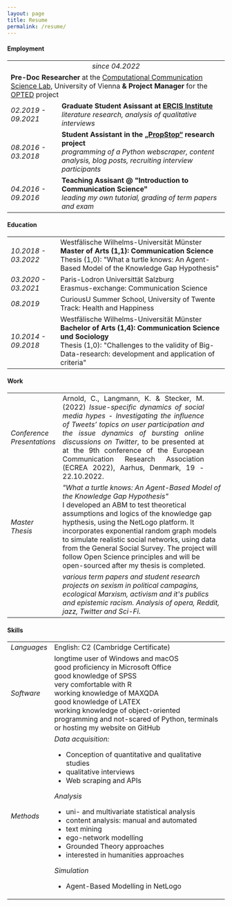 ```yaml
---
layout: page
title: Resume
permalink: /resume/
---
```


<h4>Employment</h4>

<table id="resume">
    <tr>
        <!--<td class="year"><i>04.2022 - current</i></td>   -->
        <td colspan="2" style="text-align: center;">
            <i>since 04.2022</i>
        </td>
    </tr>
    <tr> 
        <td colspan="2" class="top_of_the_table"> 
            <b>Pre-Doc Researcher</b> at the <a href="https://compcommlab.univie.ac.at/">Computational Communication Science Lab</a>, University of Vienna<b> 
            & Project Manager</b> for the <a href="https://opted.eu/">OPTED</a> project
        </td>
    </tr>
    <tr>
        <td class="year"><i>02.2019 - 09.2021</i></td>   
        <td><b>Graduate Student Asissant at <a href="https://www.ercis.org/">ERCIS Institute</a></b><br/>
        <i  class="job_description">literature research, analysis of qualitative interviews</i>
        </td>
    </tr>
    <tr>
        <td class="year"><i>08.2016 - 03.2018</i> </td>
        <td>
            <b>Student Assistant in the <a href="http://www.propstop.de/">„PropStop“</a> research project</b><br/>
           <i  class="job_description">programming of a Python webscraper, content analysis, blog posts, recruiting interview participants</i>
        </td>
    </tr> 
    <tr>
        <td class="year"><i>04.2016 - 09.2016</i> </td>
        <td>
            <b>Teaching Assisant @ "Introduction to Communication Science"</b>
            <br/>
            <i  class="job_description">leading my own tutorial, grading of term papers and exam</i>
           <!--  <ul>
            <li>leading of a 90-min tutorial for first-year students</li>
            <li>(independent) grading of student's papers</li>
            <li>help in grading the final exam</li>
            <li>admin work</li>
            </ul> -->
        </td>
    </tr>                    
</table>


<h4>Education</h4>

<table id="resume">
    <tr>
        <td class="year"><i>10.2018 - 03.2022</i></td>  
        <td>Westfälische Wilhelms-Universität Münster<br>
        <b>Master of Arts (1,1): Communication Science</b><br/>
        Thesis (1,0): "What a turtle knows: An Agent-Based Model of the Knowledge Gap Hypothesis"<br></td>
    </tr>
    <tr>
        <td class="year"><i>03.2020 - 03.2021</i></td>  
        <td>Paris-Lodron Universittät Salzburg<br>
        Erasmus-exchange: Communication Science</td>
    </tr>
    <tr>
        <td class="year"><i>08.2019</i></td>  
        <td>CuriousU Summer School, University of Twente<br>
        Track: Health and Happiness</td>
    </tr>
    <tr>
        <td class="year"><i>10.2014 - 09.2018</i></td>
        <td>
            Westfälische Wilhelms-Universität Münster<br>
            <b>Bachelor of Arts (1,4): Communication Science und Sociology</b><br>
            Thesis (1,0): "Challenges to the validity of Big-Data-research: development and application of criteria"<br>
        </td>
    </tr>       
</table>


<!-- <h4>Work</h4>
Arnold, C., Langmann, K. & Stecker, M. (2022) <i>Issue-specific dynamics of social media hypes - Investigating the influence of Tweets’ topics on user participation and the issue dynamics of bursting online discussions on Twitter</i>, to be presented at at the 9th conference of the European Communication Research Association (ECREA 2022), Aarhus, Denmark, 19 - 22.10.2022.-->

<!--<table id="resume">
    <tr>
        <td class="year"><i>Master Thesis</i></td>   
        <td>
        <i>"What a turtle knows: An Agent-Based Model of the Knowledge Gap Hypothesis"</i><br>
        I developed an ABM to test theoretical assumptions and logics of the knowledge gap hypthesis, using the NetLogo platform. It incorporates exponential random graph models to simulate realistic social networks, using data from the General Social Survey. The project will follow Open Science principles and will be open-sourced after my thesis is completed.<br>
        </td>
    </tr>
</table> -->

<h4>Work</h4>

<table id="resume">
    <tr>
        <td class="year">
            <i>Conference <br/> Presentations</i
        ></td>
        <td style="text-align: justify; padding-right: 3em">
            Arnold, C., Langmann, K. & Stecker, M. (2022) <i>Issue-specific dynamics of social media hypes - Investigating the influence of Tweets’ topics on user participation and the issue dynamics of bursting online discussions on Twitter</i>, to be presented at at the 9th conference of the European Communication Research Association (ECREA 2022), Aarhus, Denmark, 19 - 22.10.2022.
        </td>
    </tr>
    <tr>
        <td class="year"><i>Master Thesis</i></td>   
        <td>
        <i>"What a turtle knows: An Agent-Based Model of the Knowledge Gap Hypothesis"</i><br>
        I developed an ABM to test theoretical assumptions and logics of the knowledge gap hypthesis, using the NetLogo platform. It incorporates exponential random graph models to simulate realistic social networks, using data from the General Social Survey. The project will follow Open Science principles and will be open-sourced after my thesis is completed.<br>
        </td>
    </tr>
    <tr>
        <td class="year"></td>   
        <td>
            <i>various term papers and student research projects on sexism in political campagins, ecological Marxism, activism and it's publics and epistemic racism. Analysis of opera, Reddit, jazz, Twitter and Sci-Fi.</i>
        </td>
    </tr>                   
</table>

<h4>Skills</h4>

<table id="resume">
    <tr>
        <td class="year"><i>Languages</i></td>   
        <td>
            English: C2 (Cambridge Certificate)<br>
        </td>
    </tr>
    <tr>
        <td class="year"><i>Software</i> </td>
        <td>
            longtime user of Windows and macOS<br>
            good proficiency in Microsoft Office<br>
            good knowledge of SPSS<br>
            very comfortable with R<br>
            working knowledge of MAXQDA<br>
            good knowledge of LATEX<br>
            working knowledge of object-oriented programming and not-scared of Python,  terminals or hosting my website on GitHub<br>
        </td>
    </tr> 
    <tr>
        <td class="year"><i>Methods</i> </td>
        <td><i>Data acquisition:</i>
            <ul>
            <li>Conception of quantitative and qualitative studies </li>
            <li>qualitative interviews</li>
            <li>Web scraping and APIs</li>
            </ul>
            <i>Analysis</i>
            <ul>
            <li>uni- and multivariate statistical analysis</li>
            <li>content analysis: manual and automated</li>
            <li>text mining</li>
            <li>ego-network modelling</li>
            <li>Grounded Theory approaches</li>
            <li>interested in humanities approaches</li>
            </ul>
            <i>Simulation</i>
            <ul>
            <li>Agent-Based Modelling in NetLogo</li>
            </ul>
        </td>
    </tr>                    
</table>

[jekyll-organization]: https://github.com/jekyll
